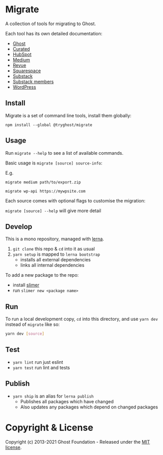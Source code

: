 # Migrate

A collection of tools for migrating to Ghost.

Each tool has its own detailed documentation:

- [Ghost](https://github.com/TryGhost/migrate/tree/master/packages/mg-ghost-api)
- [Curated](https://github.com/TryGhost/migrate/tree/master/packages/mg-curated-export)
- [HubSpot](https://github.com/TryGhost/migrate/tree/master/packages/mg-hubspot-api)
- [Medium](https://github.com/TryGhost/migrate/tree/master/packages/mg-medium-export)
- [Revue](https://github.com/TryGhost/migrate/tree/master/packages/mg-revue-api)
- [Squarespace](https://github.com/TryGhost/migrate/tree/master/packages/mg-squarespace-xml)
- [Substack](https://github.com/TryGhost/migrate/tree/master/packages/mg-substack-csv)
- [Substack members](https://github.com/TryGhost/migrate/tree/master/packages/mg-substack-members-csv)
- [WordPress](https://github.com/TryGhost/migrate/tree/master/packages/mg-wp-api)


## Install

Migrate is a set of command line tools, install them globally:

`npm install --global @tryghost/migrate`


## Usage

Run `migrate --help` to see a list of available commands.

Basic usage is `migrate [source] source-info`:

E.g.

`migrate medium path/to/export.zip`

`migrate wp-api https://mywpsite.com`

Each source comes with optional flags to customise the migration:

`migrate [source] --help` will give more detail


## Develop

This is a mono repository, managed with [lerna](https://lernajs.io/).

1. `git clone` this repo & `cd` into it as usual
2. `yarn setup` is mapped to `lerna bootstrap`
   - installs all external dependencies
   - links all internal dependencies

To add a new package to the repo:
   - install [slimer](https://github.com/TryGhost/slimer)
   - run `slimer new <package name>`


## Run

To run a local development copy, `cd` into this directory, and use `yarn dev` instead of `migrate` like so:

```sh
yarn dev [source]
```


## Test

- `yarn lint` run just eslint
- `yarn test` run lint and tests


## Publish

- `yarn ship` is an alias for `lerna publish`
    - Publishes all packages which have changed
    - Also updates any packages which depend on changed packages


# Copyright & License

Copyright (c) 2013-2021 Ghost Foundation - Released under the [MIT license](LICENSE).
